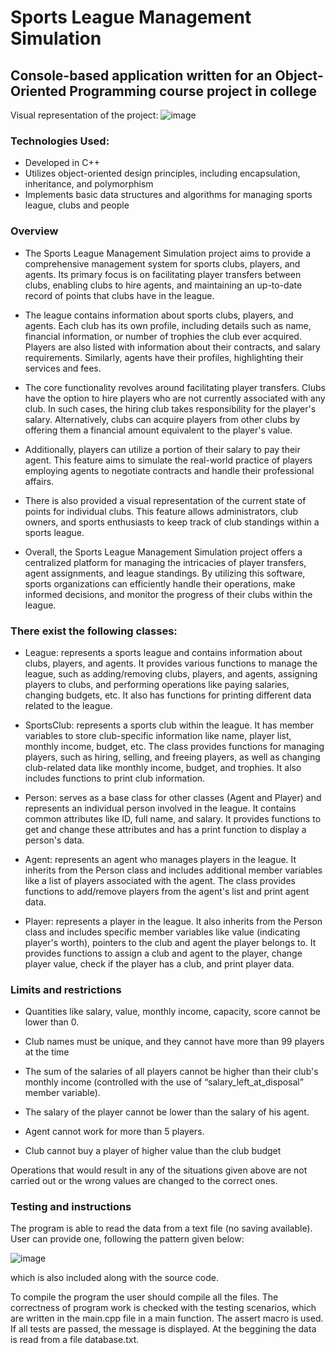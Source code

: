 # Sports League Management Simulation

## Console-based application written for an Object-Oriented Programming course project in college

Visual representation of the project:
![image](https://github.com/m-Jakub/Sports-League-Management-Simulation/assets/133584402/8d0cedab-37de-44f8-a34c-fe17f06b1786)


### Technologies Used:
* Developed in C++
* Utilizes object-oriented design principles, including encapsulation, inheritance, and polymorphism
* Implements basic data structures and algorithms for managing sports league, clubs and people

### Overview

* The Sports League Management Simulation project aims to provide a comprehensive management system for sports clubs, players, and agents. Its primary focus is on facilitating player transfers between clubs, enabling clubs to hire agents, and maintaining an up-to-date record of points that clubs have in the league. 

* The league contains information about sports clubs, players, and agents. Each club has its own profile, including details such as name, financial information, or number of trophies the club ever acquired. Players are also listed with information about their contracts, and salary requirements. Similarly, agents have their profiles, highlighting their services and fees. 

* The core functionality revolves around facilitating player transfers. Clubs have the option to hire players who are not currently associated with any club. In such cases, the hiring club takes responsibility for the player's salary. Alternatively, clubs can acquire players from other clubs by offering them a financial amount equivalent to the player's value. 

* Additionally, players can utilize a portion of their salary to pay their agent. This feature aims to simulate the real-world practice of players employing agents to negotiate contracts and handle their professional affairs. 

* There is also provided a visual representation of the current state of points for individual clubs. This feature allows administrators, club owners, and sports enthusiasts to keep track of club standings within a sports league. 

* Overall, the Sports League Management Simulation project offers a centralized platform for managing the intricacies of player transfers, agent assignments, and league standings. By utilizing this software, sports organizations can efficiently handle their operations, make informed decisions, and monitor the progress of their clubs within the league. 

### There exist the following classes: 

* League: represents a sports league and contains information about clubs, players, and agents. It provides various functions to manage the league, such as adding/removing clubs, players, and agents, assigning players to clubs, and performing operations like paying salaries, changing budgets, etc. It also has functions for printing different data related to the league. 

* SportsClub: represents a sports club within the league. It has member variables to store club-specific information like name, player list, monthly income, budget, etc. The class provides functions for managing players, such as hiring, selling, and freeing players, as well as changing club-related data like monthly income, budget, and trophies. It also includes functions to print club information. 

* Person: serves as a base class for other classes (Agent and Player) and represents an individual person involved in the league. It contains common attributes like ID, full name, and salary. It provides functions to get and change these attributes and has a print function to display a person's data. 

* Agent: represents an agent who manages players in the league. It inherits from the Person class and includes additional member variables like a list of players associated with the agent. The class provides functions to add/remove players from the agent's list and print agent data. 

* Player: represents a player in the league. It also inherits from the Person class and includes specific member variables like value (indicating player's worth), pointers to the club and agent the player belongs to. It provides functions to assign a club and agent to the player, change player value, check if the player has a club, and print player data.

### Limits and restrictions 

* Quantities like salary, value, monthly income, capacity, score cannot be lower than 0. 

* Club names must be unique, and they cannot have more than 99 players at the time 

* The sum of the salaries of all players cannot be higher than their club's monthly income (controlled with the use of “salary_left_at_disposal” member variable). 

* The salary of the player cannot be lower than the salary of his agent. 

* Agent cannot work for more than 5 players. 

* Club cannot buy a player of higher value than the club budget 

Operations that would result in any of the situations given above are not carried out or the wrong values are changed to the correct ones.

### Testing and instructions 

The program is able to read the data from a text file (no saving available). User can provide one, following the pattern given below:

![image](https://github.com/m-Jakub/Sports-League-Management-Simulation/assets/133584402/6ac6b59d-a43c-43c1-a3d0-c3d159fd4ecf)

which is also included along with the source code.

To compile the program the user should compile all the files. The correctness of program work is checked with the testing scenarios,
which are written in the main.cpp file in a main function. The assert macro is used. If all tests are passed, the message is displayed.
At the beggining the data is read from a file database.txt.

